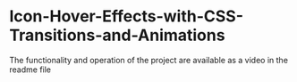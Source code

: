 # Icon-Hover-Effects-with-CSS-Transitions-and-Animations
The functionality and operation of the project are available as a video in the readme file
